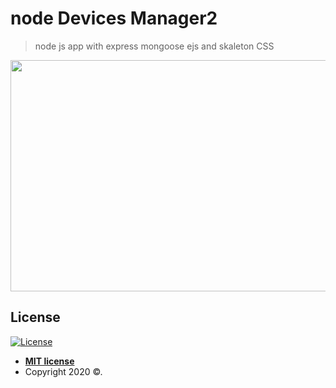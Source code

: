 # node Devices Manager2

> node js app with express mongoose ejs and skaleton CSS

<img src="https://user-images.githubusercontent.com/35864270/90496733-83000b80-e146-11ea-8e54-0aec9d46bdbc.png" width="768" height="370">




## License

[![License](http://img.shields.io/:license-mit-blue.svg?style=flat-square)](http://badges.mit-license.org)

- **[MIT license](http://opensource.org/licenses/mit-license.php)**
- Copyright 2020 ©.
